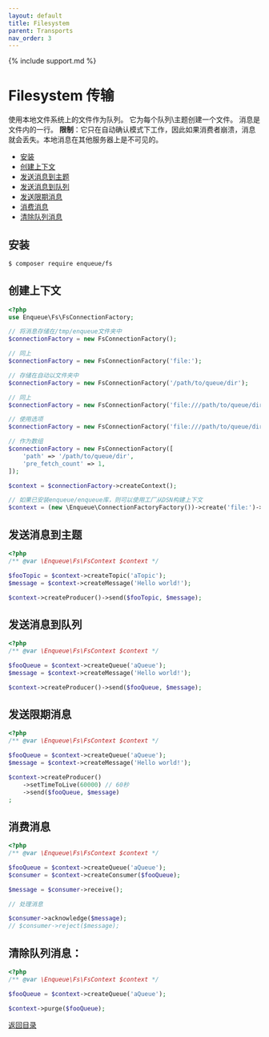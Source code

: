 ```yaml
---
layout: default
title: Filesystem
parent: Transports
nav_order: 3
---
```

{% include support.md %}

# Filesystem 传输

使用本地文件系统上的文件作为队列。
它为每个队列\主题创建一个文件。
消息是文件内的一行。
**限制**：它只在自动确认模式下工作，因此如果消费者崩溃，消息就会丢失。本地消息在其他服务器上是不可见的。

* [安装](#安装)
* [创建上下文](#创建上下文)
* [发送消息到主题](#发送消息到主题)
* [发送消息到队列](#发送消息到队列)
* [发送限期消息](#发送限期消息)
* [消费消息](#消费消息)
* [清除队列消息](#清除队列消息)

## 安装

```bash
$ composer require enqueue/fs
```

## 创建上下文

```php
<?php
use Enqueue\Fs\FsConnectionFactory;

// 将消息存储在/tmp/enqueue文件夹中
$connectionFactory = new FsConnectionFactory();

// 同上
$connectionFactory = new FsConnectionFactory('file:');

// 存储在自动以文件夹中
$connectionFactory = new FsConnectionFactory('/path/to/queue/dir');

// 同上
$connectionFactory = new FsConnectionFactory('file:///path/to/queue/dir');

// 使用选项
$connectionFactory = new FsConnectionFactory('file:///path/to/queue/dir?pre_fetch_count=1');

// 作为数组
$connectionFactory = new FsConnectionFactory([
    'path' => '/path/to/queue/dir',
    'pre_fetch_count' => 1,
]);

$context = $connectionFactory->createContext();

// 如果已安装enqueue/enqueue库，则可以使用工厂从DSN构建上下文
$context = (new \Enqueue\ConnectionFactoryFactory())->create('file:')->createContext();
```

## 发送消息到主题

```php
<?php
/** @var \Enqueue\Fs\FsContext $context */

$fooTopic = $context->createTopic('aTopic');
$message = $context->createMessage('Hello world!');

$context->createProducer()->send($fooTopic, $message);
```

## 发送消息到队列

```php
<?php
/** @var \Enqueue\Fs\FsContext $context */

$fooQueue = $context->createQueue('aQueue');
$message = $context->createMessage('Hello world!');

$context->createProducer()->send($fooQueue, $message);
```

## 发送限期消息

```php
<?php
/** @var \Enqueue\Fs\FsContext $context */

$fooQueue = $context->createQueue('aQueue');
$message = $context->createMessage('Hello world!');

$context->createProducer()
    ->setTimeToLive(60000) // 60秒
    ->send($fooQueue, $message)
;
```

## 消费消息

```php
<?php
/** @var \Enqueue\Fs\FsContext $context */

$fooQueue = $context->createQueue('aQueue');
$consumer = $context->createConsumer($fooQueue);

$message = $consumer->receive();

// 处理消息

$consumer->acknowledge($message);
// $consumer->reject($message);
```

## 清除队列消息：

```php
<?php
/** @var \Enqueue\Fs\FsContext $context */

$fooQueue = $context->createQueue('aQueue');

$context->purge($fooQueue);
```

[返回目录](../index.md)